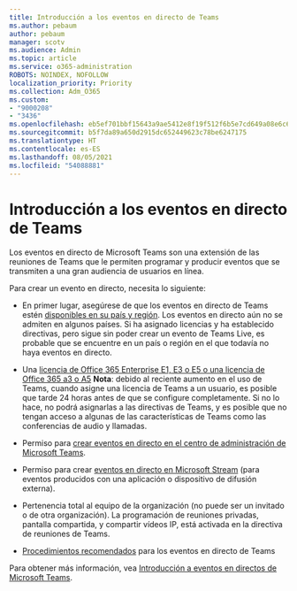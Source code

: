 ```yaml
---
title: Introducción a los eventos en directo de Teams
ms.author: pebaum
author: pebaum
manager: scotv
ms.audience: Admin
ms.topic: article
ms.service: o365-administration
ROBOTS: NOINDEX, NOFOLLOW
localization_priority: Priority
ms.collection: Adm_O365
ms.custom:
- "9000208"
- "3436"
ms.openlocfilehash: eb5ef701bbf15643a9ae5412e8f19f512f6b5e7cd649a08e6c63001b299dcf48
ms.sourcegitcommit: b5f7da89a650d2915dc652449623c78be6247175
ms.translationtype: HT
ms.contentlocale: es-ES
ms.lasthandoff: 08/05/2021
ms.locfileid: "54088881"
---
```

# <a name="getting-started-with-teams-live-events"></a>Introducción a los eventos en directo de Teams

Los eventos en directo de Microsoft Teams son una extensión de las reuniones de Teams que le permiten programar y producir eventos que se transmiten a una gran audiencia de usuarios en línea.

Para crear un evento en directo, necesita lo siguiente:

- En primer lugar, asegúrese de que los eventos en directo de Teams estén [disponibles en su país y región](https://docs.microsoft.com/microsoftteams/teams-live-events/plan-for-teams-live-events#regional-availability). Los eventos en directo aún no se admiten en algunos países.  Si ha asignado licencias y ha establecido directivas, pero sigue sin poder crear un evento de Teams Live, es probable que se encuentre en un país o región en el que todavía no haya eventos en directo.

- Una [licencia de Office 365 Enterprise E1, E3 o E5 o una licencia de Office 365 a3 o A5](https://docs.microsoft.com/microsoftteams/teams-live-events/set-up-for-teams-live-events#step-2-get-and-assign-licenses) **Nota**: debido al reciente aumento en el uso de Teams, cuando asigne una licencia de Teams a un usuario, es posible que tarde 24 horas antes de que se configure completamente. Si no lo hace, no podrá asignarlas a las directivas de Teams, y es posible que no tengan acceso a algunas de las características de Teams como las conferencias de audio y llamadas.

- Permiso para [crear eventos en directo en el centro de administración de Microsoft Teams](https://docs.microsoft.com/microsoftteams/teams-live-events/set-up-for-teams-live-events#create-or-edit-a-live-events-policy).

- Permiso para crear [eventos en directo en Microsoft Stream](https://docs.microsoft.com/microsoftteams/teams-live-events/what-are-teams-live-events) (para eventos producidos con una aplicación o dispositivo de difusión externa).

- Pertenencia total al equipo de la organización (no puede ser un invitado o de otra organización).
La programación de reuniones privadas, pantalla compartida, y compartir vídeos IP, está activada en la directiva de reuniones de Teams.

- [Procedimientos recomendados](https://support.office.com/article/Best-practices-for-producing-a-Teams-live-event-e500370e-4dd1-4187-8b48-af10ef02cf42) para los eventos en directo de Teams

Para obtener más información, vea [Introducción a eventos en directos de Microsoft Teams](https://support.office.com/article/get-started-with-microsoft-teams-live-events-d077fec2-a058-483e-9ab5-1494afda578a).